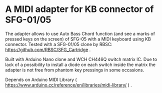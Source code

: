 # A MIDI adapter for KB connector of SFG-01/05 

The adapter allows to use Auto Bass Chord function (and see a marks of pressed keys on the screen) of SFG-05 with a MIDI keyboard using KB connector. Tested with a SFG-01/05 clone by RBSC: https://github.com/RBSC/SFG_Cartridge .

Built with Arduino Nano clone and WCH CH446Q switch matrix IC. Due to lack of a possibility to install a diode on each switch inside the matrix the adapter is not free from phantom key pressings in some occasions.

Depends on Arduino MIDI Library ( https://www.arduino.cc/reference/en/libraries/midi-library/ ) .
